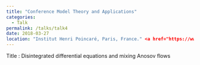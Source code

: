 ```yaml
---
title: "Conference Model Theory and Applications"
categories:
  - Talk
permalink: /talks/talk4
date: 2018-03-27
location: "Institut Henri Poincaré, Paris, France." <a href="https://www.youtube.com/watch?v=vo-xOUXkPfU"> Vidéo </a>, <a href = "/assets/pdf/slides-IHP.pdf"> Slides </a>
---
```


Title : Disintegrated differential equations and mixing Anosov flows
